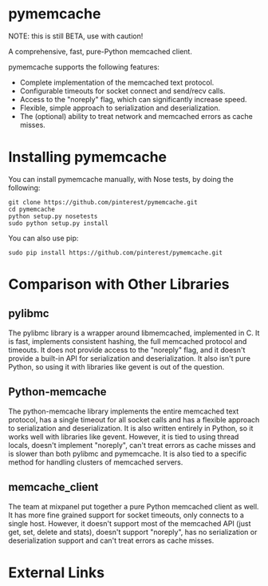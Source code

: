 pymemcache
==========

NOTE: this is still BETA, use with caution!

A comprehensive, fast, pure-Python memcached client.

pymemcache supports the following features:

* Complete implementation of the memcached text protocol.
* Configurable timeouts for socket connect and send/recv calls.
* Access to the "noreply" flag, which can significantly increase speed.
* Flexible, simple approach to serialization and deserialization.
* The (optional) ability to treat network and memcached errors as cache misses.

Installing pymemcache
=====================

You can install pymemcache manually, with Nose tests, by doing the following:

    git clone https://github.com/pinterest/pymemcache.git
    cd pymemcache
    python setup.py nosetests
    sudo python setup.py install

You can also use pip:

    sudo pip install https://github.com/pinterest/pymemcache.git

Comparison with Other Libraries
===============================

pylibmc
-------

The pylibmc library is a wrapper around libmemcached, implemented in C. It is
fast, implements consistent hashing, the full memcached protocol and timeouts.
It does not provide access to the "noreply" flag, and it doesn't provide a
built-in API for serialization and deserialization. It also isn't pure Python,
so using it with libraries like gevent is out of the question.

Python-memcache
---------------

The python-memcache library implements the entire memcached text protocol, has
a single timeout for all socket calls and has a flexible approach to
serialization and deserialization. It is also written entirely in Python, so
it works well with libraries like gevent. However, it is tied to using thread
locals, doesn't implement "noreply", can't treat errors as cache misses and is
slower than both pylibmc and pymemcache. It is also tied to a specific method
for handling clusters of memcached servers.

memcache_client
---------------

The team at mixpanel put together a pure Python memcached client as well. It
has more fine grained support for socket timeouts, only connects to a single
host. However, it doesn't support most of the memcached API (just get, set,
delete and stats), doesn't support "noreply", has no serialization or
deserialization support and can't treat errors as cache misses.

External Links
==============
